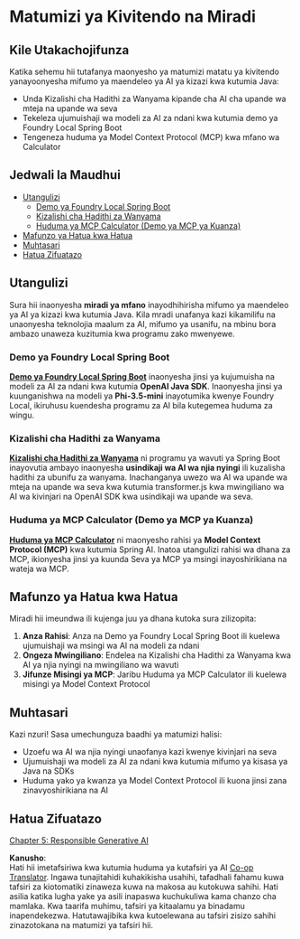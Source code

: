<!--
CO_OP_TRANSLATOR_METADATA:
{
  "original_hash": "14c0a61ecc1cd2012a9c129236dfdf71",
  "translation_date": "2025-07-29T16:04:39+00:00",
  "source_file": "04-PracticalSamples/README.md",
  "language_code": "sw"
}
-->
# Matumizi ya Kivitendo na Miradi

## Kile Utakachojifunza
Katika sehemu hii tutafanya maonyesho ya matumizi matatu ya kivitendo yanayoonyesha mifumo ya maendeleo ya AI ya kizazi kwa kutumia Java:
- Unda Kizalishi cha Hadithi za Wanyama kipande cha AI cha upande wa mteja na upande wa seva
- Tekeleza ujumuishaji wa modeli za AI za ndani kwa kutumia demo ya Foundry Local Spring Boot
- Tengeneza huduma ya Model Context Protocol (MCP) kwa mfano wa Calculator

## Jedwali la Maudhui

- [Utangulizi](../../../04-PracticalSamples)
  - [Demo ya Foundry Local Spring Boot](../../../04-PracticalSamples)
  - [Kizalishi cha Hadithi za Wanyama](../../../04-PracticalSamples)
  - [Huduma ya MCP Calculator (Demo ya MCP ya Kuanza)](../../../04-PracticalSamples)
- [Mafunzo ya Hatua kwa Hatua](../../../04-PracticalSamples)
- [Muhtasari](../../../04-PracticalSamples)
- [Hatua Zifuatazo](../../../04-PracticalSamples)

## Utangulizi

Sura hii inaonyesha **miradi ya mfano** inayodhihirisha mifumo ya maendeleo ya AI ya kizazi kwa kutumia Java. Kila mradi unafanya kazi kikamilifu na unaonyesha teknolojia maalum za AI, mifumo ya usanifu, na mbinu bora ambazo unaweza kuzitumia kwa programu zako mwenyewe.

### Demo ya Foundry Local Spring Boot

**[Demo ya Foundry Local Spring Boot](foundrylocal/README.md)** inaonyesha jinsi ya kujumuisha na modeli za AI za ndani kwa kutumia **OpenAI Java SDK**. Inaonyesha jinsi ya kuunganishwa na modeli ya **Phi-3.5-mini** inayotumika kwenye Foundry Local, ikiruhusu kuendesha programu za AI bila kutegemea huduma za wingu.

### Kizalishi cha Hadithi za Wanyama

**[Kizalishi cha Hadithi za Wanyama](petstory/README.md)** ni programu ya wavuti ya Spring Boot inayovutia ambayo inaonyesha **usindikaji wa AI wa njia nyingi** ili kuzalisha hadithi za ubunifu za wanyama. Inachanganya uwezo wa AI wa upande wa mteja na upande wa seva kwa kutumia transformer.js kwa mwingiliano wa AI wa kivinjari na OpenAI SDK kwa usindikaji wa upande wa seva.

### Huduma ya MCP Calculator (Demo ya MCP ya Kuanza)

**[Huduma ya MCP Calculator](calculator/README.md)** ni maonyesho rahisi ya **Model Context Protocol (MCP)** kwa kutumia Spring AI. Inatoa utangulizi rahisi wa dhana za MCP, ikionyesha jinsi ya kuunda Seva ya MCP ya msingi inayoshirikiana na wateja wa MCP.

## Mafunzo ya Hatua kwa Hatua

Miradi hii imeundwa ili kujenga juu ya dhana kutoka sura zilizopita:

1. **Anza Rahisi**: Anza na Demo ya Foundry Local Spring Boot ili kuelewa ujumuishaji wa msingi wa AI na modeli za ndani
2. **Ongeza Mwingiliano**: Endelea na Kizalishi cha Hadithi za Wanyama kwa AI ya njia nyingi na mwingiliano wa wavuti
3. **Jifunze Misingi ya MCP**: Jaribu Huduma ya MCP Calculator ili kuelewa misingi ya Model Context Protocol

## Muhtasari

Kazi nzuri! Sasa umechunguza baadhi ya matumizi halisi:

- Uzoefu wa AI wa njia nyingi unaofanya kazi kwenye kivinjari na seva
- Ujumuishaji wa modeli za AI za ndani kwa kutumia mifumo ya kisasa ya Java na SDKs
- Huduma yako ya kwanza ya Model Context Protocol ili kuona jinsi zana zinavyoshirikiana na AI

## Hatua Zifuatazo

[Chapter 5: Responsible Generative AI](../05-ResponsibleGenAI/README.md)

**Kanusho**:  
Hati hii imetafsiriwa kwa kutumia huduma ya kutafsiri ya AI [Co-op Translator](https://github.com/Azure/co-op-translator). Ingawa tunajitahidi kuhakikisha usahihi, tafadhali fahamu kuwa tafsiri za kiotomatiki zinaweza kuwa na makosa au kutokuwa sahihi. Hati asilia katika lugha yake ya asili inapaswa kuchukuliwa kama chanzo cha mamlaka. Kwa taarifa muhimu, tafsiri ya kitaalamu ya binadamu inapendekezwa. Hatutawajibika kwa kutoelewana au tafsiri zisizo sahihi zinazotokana na matumizi ya tafsiri hii.